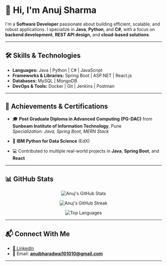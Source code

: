 # 👋 Hi, I'm Anuj Sharma

I'm a **Software Developer** passionate about building efficient, scalable, and robust applications. I specialize in **Java**, **Python**, and **C#**, with a focus on **backend development**, **REST API design**, and **cloud-based solutions**.

---

## 🛠️ Skills & Technologies

- **Languages:** Java | Python | C# | JavaScript
- **Frameworks & Libraries:** Spring Boot | ASP.NET | React.js
- **Databases:** MySQL | MongoDB
- **DevOps & Tools:** Docker | Git | Jenkins | Postman

---

## 🏅 Achievements & Certifications

- 🎓 **Post Graduate Diploma in Advanced Computing (PG-DAC)** from **Sunbeam Institute of Information Technology**, Pune  
  _Specialization: Java, Spring Boot, MERN Stack_
  
- 📜 **IBM Python for Data Science** (EdX)

- 💻 Contributed to multiple real-world projects in **Java**, **Spring Boot**, and **React**

---

## 📊 GitHub Stats

<div align="center">

![Anuj's GitHub Stats](https://github-readme-stats.vercel.app/api?username=AnujSharma9&show_icons=true&theme=radical&count_private=true)

![Anuj's GitHub Streak](https://github-readme-streak-stats.herokuapp.com?user=AnujSharma9&theme=radical)

![Top Languages](https://github-readme-stats.vercel.app/api/top-langs/?username=AnujSharma9&layout=compact&theme=radical)

</div>

---

## 📬 Connect With Me

- [💼 LinkedIn](https://linkedin.com/in/anujsharma9)
- 📧 Email: **anujbharadwaj101010@gmail.com**

---

<!---
AnujSharma9/AnujSharma9 is a ✨ special ✨ repository because its `README.md` (this file) appears on your GitHub profile.
You can click the Preview link to take a look at your changes.
--->
